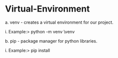 # Virtual-Environment
a. venv - creates a virtual environment for our project.

  i. Example:> python -m venv <project path>\venv

b. pip - package manager for python libraries.

  i. Example:> pip install <library name>
